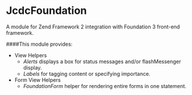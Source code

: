 JcdcFoundation
===

A module for Zend Framework 2 integration with Foundation 3 front-end framework.


####This module provides:
* View Helpers
  * <i title="JcdcFoundation\View\Helper\Alert">Alerts</i> displays a box for status messages and/or flashMessenger display.
  * <i title="JcdcFoundation\View\Helper\Label">Labels</i> for tagging content or specifying importance.
* Form View Helpers
  * <i title="JcdcFoundation\Form\View\Helper\FoundationForm">FoundationForm</i> helper for rendering entire forms in one statement.